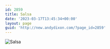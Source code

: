 ```yaml
---
id: 2859
title: Salsa
date: '2023-03-17T13:45:34+00:00'
layout: page
guid: 'http://new.andydixon.com/?page_id=2859'
---
```


![Salsa](https://i0.wp.com/assets.g8x2.ldn.idrivee2-23.com/posters/Salsa%2001.jpg?w=1200&ssl=1 "Salsa")